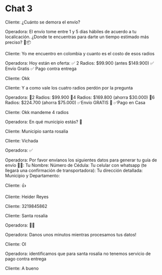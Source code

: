 # Chat 3

Cliente: ¿Cuánto se demora el envío?

Operadora: El envío tome entre 1 y 5 días hábiles de acuerdo a tu localicación.
¿Donde te encuentras para darte un tiempo estimado más preciso? 🚙📦

Cliente: Yo me encuentro en colombia y cuanto es el costo de esos radios

Operadora: Hoy están en oferta:
✅ 2 Radios: $99.900 (antes $149.900)
✅ Envío Gratis
✅ Pago contra entrega

Cliente: Okk

Cliente: Y a como vale los cuatro radios perdón por la pregunta

Operadora: 🔹2 Radios: $99.900
🔹4 Radios: $169.800 (ahorra $30.000)
🔹6 Radios: $224.700 (ahorra $75.000)
✅Envío GRATIS 🚛
✅Pago en Casa

Cliente: Okk mandeme 4 radios

Operadora: En qué municipio estás? 🚛

Cliente: Municipio santa rosalia

Cliente: Vichada

Operadora: ✅

Operadora: Por favor envíanos los siguientes datos para generar tu guía de envío 🚛🥳:
Tu Nombre:
Número de Cédula:
Tu celular con whatsapp (te llegará una confirmación de transportadora):
Tu dirección detallada:
Municipio y Departamento:

Cliente: 👍

Cliente: Heider Reyes

Cliente: 3219845862

Cliente: Santa rosalia

Operadora: 🙌🏼

Operadora: Danos unos minutos mientras procesamos tus datos!

Cliente: Ol

Operadora: identificamos que para santa rosalia no tenemos servicio de pago contra entrega

Cliente: A bueno

